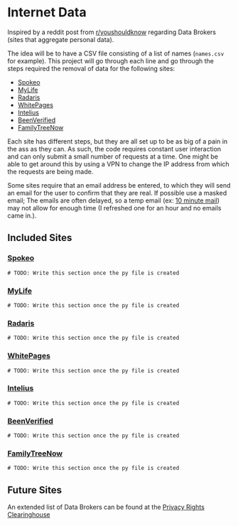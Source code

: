 # Internet Data

Inspired by a reddit post from [r/youshouldknow](https://old.reddit.com/r/YouShouldKnow/comments/8tf6pq/ysk_that_online_databases_that_collect_your/) regarding Data Brokers (sites that aggregate personal data). 

The idea will be to have a CSV file consisting of a list of names (`names.csv` for example). This project will go through each line and go through the steps required the removal of data for the following sites:
* [Spokeo](#Spokeo)
* [MyLife](#MyLife)
* [Radaris](#Radaris)
* [WhitePages](#WhitePages)
* [Intelius](#Intelius)
* [BeenVerified](#BeenVerified)
* [FamilyTreeNow](#FamilyTreeNow)

Each site has different steps, but they are all set up to be as big of a pain in the ass as they can. As such, the code requires constant user interaction and can only submit a small number of requests at a time.
One might be able to get around this by using a VPN to change the IP address from which the requests are being made.

Some sites require that an email address be entered, to which they will send an email for the user to confirm that they are real.
If possible use a masked email; The emails are often delayed, so a temp email (ex: [10 minute mail](https://10minutemail.com/10MinuteMail/index.html)) may not allow for enough time (I refreshed one for an hour and no emails came in.).     

## Included Sites

### [Spokeo](https://www.spokeo.com/)
    # TODO: Write this section once the py file is created 

### [MyLife](https://www.mylife.com/)
    # TODO: Write this section once the py file is created
    
### [Radaris](https://radaris.com)
    # TODO: Write this section once the py file is created
    
### [WhitePages](https://www.whitepages.com/)
    # TODO: Write this section once the py file is created
    
### [Intelius](https://www.intelius.com/)
    # TODO: Write this section once the py file is created
    
### [BeenVerified](https://www.beenverified.com/)
    # TODO: Write this section once the py file is created
    
### [FamilyTreeNow](https://www.familytreenow.com)
    # TODO: Write this section once the py file is created

## Future Sites
An extended list of Data Brokers can be found at the [Privacy Rights Clearinghouse](https://www.privacyrights.org/data-brokers)